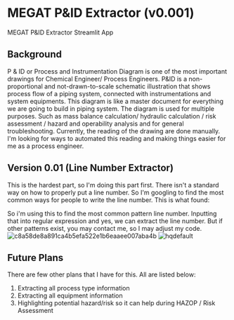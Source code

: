 # MEGAT P&ID Extractor (v0.001)
MEGAT P&ID Extractor Streamlit App

## Background
P & ID or Process and Instrumentation Diagram is one of the most important drawings for Chemical Engineer/ Process Engineers. P&ID is a non-proportional and not-drawn-to-scale schematic illustration that shows process flow of a piping system, connected with instrumentations and system equipments. This diagram is like a master document for everything we are going to build in piping system. The diagram is used for multiple purposes. Such as mass balance calculation/ hydraulic calculation / risk assessment / hazard and operability analysis and for general troubleshooting. Currently, the reading of the drawing are done manually. I'm looking for ways to automated this reading and making things easier for me as a process engineer.

## Version 0.01 (Line Number Extractor)
This is the hardest part, so I'm doing this part first. There isn't a standard way on how to properly put a line number. So I'm googling to find the most common ways for people to write the line number. This is what found:

So i'm using this to find the most common pattern line number. Inputting that into regular expression and yes, we can extract the line number. But if other patterns exist, you may contact me, so I may adjust my code.
![c8a58de8a891ca4b5efa522e1b6eaaee007aba4b](https://github.com/maercaestro/pidextractor/assets/129637227/f110e9b2-ef2d-4285-ba5e-7e9c8a14ac2e)
![hqdefault](https://github.com/maercaestro/pidextractor/assets/129637227/7bd9c972-2cb7-4de5-9205-1cb1c6b26b75)



## Future Plans
There are few other plans that I have for this. All are listed below:
1. Extracting all process type information
2. Extracting all equipment information
3. Highlighting potential hazard/risk so it can help during HAZOP / Risk Assessment

